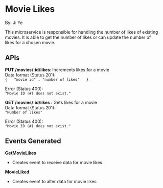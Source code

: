 #  Movie Likes

By: Ji Ye

This microservice is responsible for handling the number of likes of existing movies. It is able to get the number of likes or can update the number of likes for a chosen movie.
## APIs
**PUT /movies/:id/likes**: Increments likes for a movie  
Data format (Status 201):  
`{  
	"movie id" : "number of likes"  
}`

Error (Status 400):  
`"Movie ID (#) does not exist."`

**GET /movies/:id/likes**  : Gets likes for a movie  
Data format (Status 201):  
`"Number of likes"  `

Error  (Status 400):  
`"Movie ID (#) does not exist."`

## Events Generated
**GetMovieLikes**

 - Creates event to receive data for movie likes

**MovieLiked**

 - Creates event to alter data for movie likes
